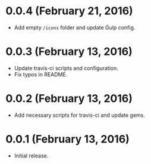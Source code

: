 # 0.0.4 (February 21, 2016)

- Add empty `/icons` folder and update Gulp config.

# 0.0.3 (February 13, 2016)

- Update travis-ci scripts and configuration.
- Fix typos in README.

# 0.0.2 (February 13, 2016)

- Add necessary scripts for travis-ci and update gems.

# 0.0.1 (February 13, 2016)

- Initial release.
